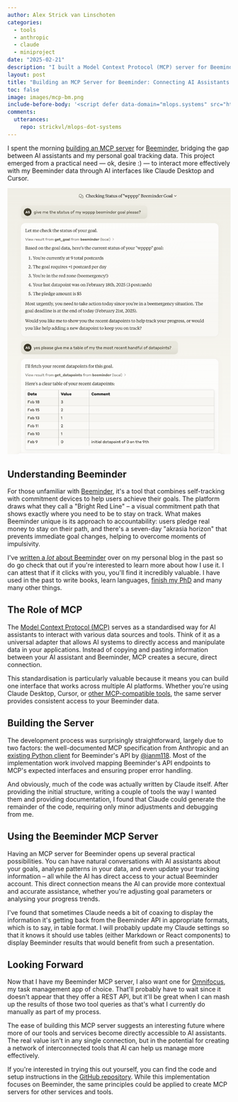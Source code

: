 ```yaml
---
author: Alex Strick van Linschoten
categories:
  - tools
  - anthropic
  - claude
  - miniproject
date: "2025-02-21"
description: "I built a Model Context Protocol (MCP) server for Beeminder to connect AI assistants with my personal goal tracking data. Here's how I implemented this integration using Claude Desktop, what I learned about MCP development."
layout: post
title: "Building an MCP Server for Beeminder: Connecting AI Assistants to Personal Data"
toc: false
image: images/mcp-bm.png
include-before-body: '<script defer data-domain="mlops.systems" src="https://plausible.io/js/script.js"></script>'
comments:
  utterances:
    repo: strickvl/mlops-dot-systems
---
```


I spent the morning [building an MCP server](https://github.com/strickvl/mcp-beeminder) for [Beeminder](https://www.beeminder.com), bridging the gap between AI assistants and my personal goal tracking data. This project emerged from a practical need — ok, desire :) —  to interact more effectively with my Beeminder data through AI interfaces like Claude Desktop and Cursor.

![The MCP-Beeminder mashup in action!](images/mcp-bm.png)

## Understanding Beeminder

For those unfamiliar with [Beeminder](https://www.beeminder.com), it's a tool that combines self-tracking with commitment devices to help users achieve their goals. The platform draws what they call a "Bright Red Line" – a visual commitment path that shows exactly where you need to be to stay on track. What makes Beeminder unique is its approach to accountability: users pledge real money to stay on their path, and there's a seven-day "akrasia horizon" that prevents immediate goal changes, helping to overcome moments of impulsivity.

I've [written a *lot* about Beeminder](https://www.google.com/search?q=site%3Aalexstrick.com+beeminder) over on my personal blog in the past so do go check that out if you're interested to learn more about how I use it. I can attest that if it clicks with you, you'll find it incredibly valuable. I have used in the past to write books, learn languages, [finish my PhD](https://www.alexstrick.com/blog/2016/8/phd-tools-beeminder) and many many other things.

## The Role of MCP

The [Model Context Protocol (MCP)](https://modelcontextprotocol.io/) serves as a standardised way for AI assistants to interact with various data sources and tools. Think of it as a universal adapter that allows AI systems to directly access and manipulate data in your applications. Instead of copying and pasting information between your AI assistant and Beeminder, MCP creates a secure, direct connection.

This standardisation is particularly valuable because it means you can build one interface that works across multiple AI platforms. Whether you're using Claude Desktop, Cursor, or [other MCP-compatible tools](https://modelcontextprotocol.io/clients), the same server provides consistent access to your Beeminder data.

## Building the Server

The development process was surprisingly straightforward, largely due to two factors: the well-documented MCP specification from Anthropic and an [existing Python client](https://github.com/ianm199/beeminder_api_client) for Beeminder's API by [@ianm118](https://github.com/ianm199). Most of the implementation work involved mapping Beeminder's API endpoints to MCP's expected interfaces and ensuring proper error handling.

And obviously, much of the code was actually written by Claude itself. After providing the initial structure, writing a couple of tools the way I wanted them and providing documentation, I found that Claude could generate the remainder of the code, requiring only minor adjustments and debugging from me.

## Using the Beeminder MCP Server

Having an MCP server for Beeminder opens up several practical possibilities. You can have natural conversations with AI assistants about your goals, analyse patterns in your data, and even update your tracking information – all while the AI has direct access to your actual Beeminder account. This direct connection means the AI can provide more contextual and accurate assistance, whether you're adjusting goal parameters or analysing your progress trends.

I've found that sometimes Claude needs a bit of coaxing to display the information it's getting back from the Beeminder API in appropriate formats, which is to say, in table format. I will probably update my Claude settings so that it knows it should use tables (either Markdown or React components) to display Beeminder results that would benefit from such a presentation.

## Looking Forward

Now that I have my Beeminder MCP server, I also want one for [Omnifocus](https://www.omnigroup.com/omnifocus), my task management app of choice. That'll probably have to wait since it doesn't appear that they offer a REST API, but it'll be great when I can mash up the results of those two tool queries as that's what I currently do manually as part of my process.

The ease of building this MCP server suggests an interesting future where more of our tools and services become directly accessible to AI assistants. The real value isn't in any single connection, but in the potential for creating a network of interconnected tools that AI can help us manage more effectively.

If you're interested in trying this out yourself, you can find the code and
setup instructions in the [GitHub
repository](https://github.com/strickvl/mcp-beeminder). While this
implementation focuses on Beeminder, the same principles could be applied to
create MCP servers for other services and tools.
